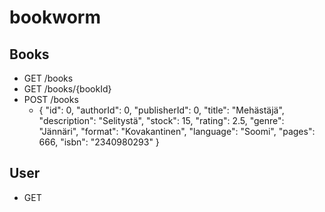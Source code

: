 # bookworm

## Books
- GET   /books
- GET   /books/{bookId}
- POST  /books
  * {
	"id": 0,
	"authorId": 0,
	"publisherId": 0,
	"title": "Mehästäjä",
	"description": "Selitystä",
	"stock": 15,
	"rating": 2.5,
	"genre": "Jännäri",
	"format": "Kovakantinen",
	"language": "Soomi",
	"pages": 666,
	"isbn": "2340980293"
}
## User
- GET
